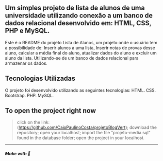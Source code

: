 ## Um simples projeto de lista de alunos de uma universidade utilizando conexão a um banco de dados relacional desenvolvido em: HTML, CSS, PHP e MySQL. 

Este é o README do projeto Lista de Alunos, um projeto onde o usuário tem a possibilidade de: Inserir alunos a uma lista, Inserir notas de provas desse aluno, calcular a média final do aluno, atualizar dados do aluno e excluir um aluno da lista. Utilizando-se de um banco de dados relacional para armazenar os dados.

## Tecnologias Utilizadas
O projeto foi desenvolvido utilizando as seguintes tecnologias:
HTML.
CSS.
Bootstrap.
PHP.
MySQL.

## To open the project right now
> click on the link: (https://github.com/CaioPaulinoCosta/projetoBlogVert);
> download the repository;
> open your localhost;
> import the file "projeto-media.sql" found in the database folder;
> open the project in your localhost.

--- 

##### Make with 🧠
